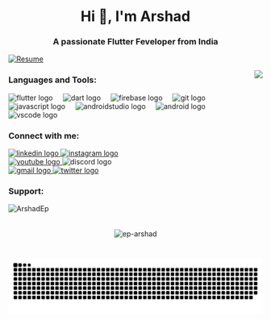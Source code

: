 <h1 align="center">Hi 👋, I'm Arshad</h1>
<h3 align="center">A passionate Flutter Feveloper from India</h3>

[![Resume](https://img.shields.io/badge/My_Resume-Download-orange)](https://docs.google.com/document/d/1v13PKD6Qj3kAwLkzCAAvbGIRkFCMIlpf/edit?usp=sharing&ouid=105316111214297855228&rtpof=true&sd=true)

<img align="right" height="150" src="https://i.giphy.com/media/v1.Y2lkPTc5MGI3NjExNXdpajF4eGIwN2Y0MWpva2l3ZzR1MW9kaTh0ajJkOG1oajAzcngwOSZlcD12MV9pbnRlcm5hbF9naWZfYnlfaWQmY3Q9Zw/K4rDu65eHSsNO/giphy.gif"  />

###

<h3 align="left">Languages and Tools:</h3>
<div align="left">
  <img src="https://cdn.jsdelivr.net/gh/devicons/devicon/icons/flutter/flutter-original.svg" height="30" alt="flutter logo"  />
  <img width="12" />
  <img src="https://cdn.jsdelivr.net/gh/devicons/devicon/icons/dart/dart-original.svg" height="30" alt="dart logo"  />
  <img width="12" />
  <img src="https://cdn.jsdelivr.net/gh/devicons/devicon/icons/firebase/firebase-plain.svg" height="30" alt="firebase logo"  />
  <img width="12" />
  <img src="https://cdn.jsdelivr.net/gh/devicons/devicon/icons/git/git-original.svg" height="30" alt="git logo"  />
  <img width="12" />
  <img src="https://cdn.jsdelivr.net/gh/devicons/devicon/icons/javascript/javascript-original.svg" height="30" alt="javascript logo"  />
  <img width="12" />
  <img src="https://cdn.jsdelivr.net/gh/devicons/devicon/icons/androidstudio/androidstudio-original.svg" height="30" alt="androidstudio logo"  />
  <img width="12" />
  <img src="https://cdn.jsdelivr.net/gh/devicons/devicon/icons/android/android-original.svg" height="30" alt="android logo"  />
  <img width="12" />
  <img src="https://cdn.jsdelivr.net/gh/devicons/devicon/icons/vscode/vscode-original.svg" height="30" alt="vscode logo"  />
</div>

###
<h3 align="left">Connect with me:</h3>
<div align="left">
  <a href="https://www.linkedin.com/in/Arshad-Ep-/" target="_blank">
    <img src="https://img.shields.io/static/v1?message=LinkedIn&logo=linkedin&label=&color=0077B5&logoColor=white&labelColor=&style=for-the-badge" height="35" alt="linkedin logo"  />
  </a>
  <a href="https://www.instagram.com/arsxxhh._/" target="_blank">
    <img src="https://img.shields.io/static/v1?message=Instagram&logo=instagram&label=&color=E4405F&logoColor=white&labelColor=&style=for-the-badge" height="35" alt="instagram logo"  />
</br>
  <a href="https://www.youtube.com/@MrRUDSTER" target="_blank">
    <img src="https://img.shields.io/static/v1?message=Youtube&logo=youtube&label=&color=FF0000&logoColor=white&labelColor=&style=for-the-badge" height="35" alt="youtube logo"  />
  </a>
  <img src="https://img.shields.io/static/v1?message=Discord&logo=discord&label=&color=7289DA&logoColor=white&labelColor=&style=for-the-badge" height="35" alt="discord logo"  />
  </br>
  <a href="mailto:arshadep05@gmail.com" target="_blank">
    <img src="https://img.shields.io/static/v1?message=Gmail&logo=gmail&label=&color=D14836&logoColor=white&labelColor=&style=for-the-badge" height="35" alt="gmail logo"  />
  </a>
  <a href="https://x.com/Arshad9605" target="_blank">
    <img src="https://img.shields.io/static/v1?message=Twitter&logo=twitter&label=&color=1DA1F2&logoColor=white&labelColor=&style=for-the-badge" height="35" alt="twitter logo"  />
  </a>
</div>



###

<h3 align="left">Support:</h3>
<p><a href="https://www.buymeacoffee.com/ArshadEp"> <img align="left" src="https://cdn.buymeacoffee.com/buttons/v2/default-yellow.png" height="50" width="210" alt="ArshadEp" /></a></p><br><br>

<p><img align="center" src="https://github-readme-stats.vercel.app/api/top-langs?username=ep-arshad&show_icons=true&locale=en&layout=compact" alt="ep-arshad" /></p>

###

<br clear="both">

<img src="https://raw.githubusercontent.com/Ep-Arshad/Ep-Arshad/output/snake.svg" alt="Snake animation" />
